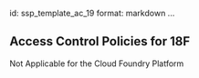 id: ssp_template_ac_19
format: markdown
...
## Access Control Policies for 18F

Not Applicable for the Cloud Foundry Platform

